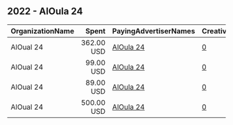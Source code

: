 ## 2022 - AlOula 24 
|OrganizationName|Spent|PayingAdvertiserNames|CreativeUrls|Impressions|Genders|AgeBrackets|CountryCodes|BillingAddresses|CandidateBallotInformation|
|:---|---:|:---|:---|---:|:---|:---|:---|:---|:---|
|AlOual 24|362.00 USD|[AlOula 24](2022/AlOula_24.md)|[0](https://www.snap.com/political-ads/asset/8d52ff2e9e42b951b883831bc069029e4bc5d6cd4ec8099e0b55fbd5a96f263f?mediaType=mp4)|152,560||21+|kuwait|"Salmiya,Salmiya,0000,KW"|Faisal Mohammed AlKandari|
|AlOual 24|99.00 USD|[AlOula 24](2022/AlOula_24.md)|[0](https://www.snap.com/political-ads/asset/fb24b5daefd0c0f424e78dde0e53cc5e5430fce5302356a2c2fa5aff8351bb3f?mediaType=jpeg)|37,789||21+|kuwait|"Salmiya,Salmiya,0000,KW"||
|AlOual 24|89.00 USD|[AlOula 24](2022/AlOula_24.md)|[0](https://www.snap.com/political-ads/asset/6c8975f6419b51aad7715b6df46496d49677afd39dc0a1b21910c169d9fa03f3?mediaType=jpeg)|31,760||21+|kuwait|"Salmiya,Salmiya,0000,KW"|Khaled Saraya Alhajri|
|AlOual 24|500.00 USD|[AlOula 24](2022/AlOula_24.md)|[0](https://www.snap.com/political-ads/asset/c1e0d93931623c4b5e800c2dc4c62bebf7f86b403632f9441942de7817180ec1?mediaType=mp4)|118,339||21+|kuwait|"Salmiya,Salmiya,0000,KW"|Ali Salem Aldeqbasi|
